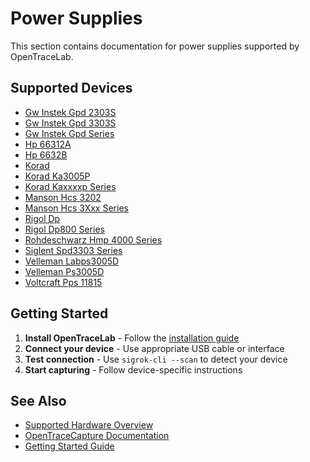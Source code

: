 # Power Supplies

This section contains documentation for power supplies supported by OpenTraceLab.

## Supported Devices

- [Gw Instek Gpd 2303S](gw-instek-gpd-2303s.md)
- [Gw Instek Gpd 3303S](gw-instek-gpd-3303s.md)
- [Gw Instek Gpd Series](gw-instek-gpd-series.md)
- [Hp 66312A](hp-66312a.md)
- [Hp 6632B](hp-6632b.md)
- [Korad](korad.md)
- [Korad Ka3005P](korad-ka3005p.md)
- [Korad Kaxxxxp Series](korad-kaxxxxp-series.md)
- [Manson Hcs 3202](manson-hcs-3202.md)
- [Manson Hcs 3Xxx Series](manson-hcs-3xxx-series.md)
- [Rigol Dp](rigol-dp.md)
- [Rigol Dp800 Series](rigol-dp800-series.md)
- [Rohdeschwarz Hmp 4000 Series](rohdeschwarz-hmp-4000-series.md)
- [Siglent Spd3303 Series](siglent-spd3303-series.md)
- [Velleman Labps3005D](velleman-labps3005d.md)
- [Velleman Ps3005D](velleman-ps3005d.md)
- [Voltcraft Pps 11815](voltcraft-pps-11815.md)

## Getting Started

1. **Install OpenTraceLab** - Follow the [installation guide](../../get-started/install.md)
2. **Connect your device** - Use appropriate USB cable or interface
3. **Test connection** - Use `sigrok-cli --scan` to detect your device
4. **Start capturing** - Follow device-specific instructions

## See Also

- [Supported Hardware Overview](../supported-hardware.md)
- [OpenTraceCapture Documentation](../../opentracecapture/overview.md)
- [Getting Started Guide](../../get-started/capture-first-trace.md)
